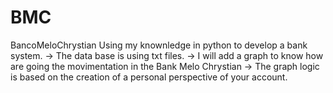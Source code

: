 # BMC
BancoMeloChrystian
Using my knownledge in python to develop a bank system.
-> The data base is using txt files.
-> I will add a graph to know how are going the movimentation in the Bank Melo Chrystian 
-> The graph logic is based on the creation of a personal perspective of your account.
